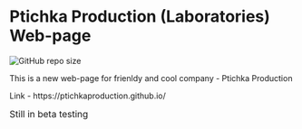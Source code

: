 # Ptichka Production (Laboratories) Web-page
![GitHub repo size](https://github.com/ptichkaproduction/ptichkaproduction.github.io/)
<p>This is a new web-page for frienldy and cool company - Ptichka Production</p>
<p>Link - https://ptichkaproduction.github.io/</p>
<font size=3>Still in beta testing</font>
